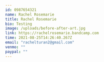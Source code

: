 ```yaml
---
id: 0987654321
name: Rachel Rosemarie
title: Rachel Rosemarie
bio: Testing
image: /uploads/before-after-art.jpg
link: https://rachelrosemarie.bandcamp.com
time: 2021-08-25T14:26:40.267Z
email: "rachelturan2@gmail.com"
venmo: ""
paypal: ""
---
```

